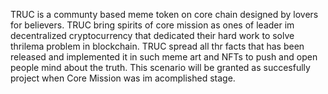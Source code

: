 TRUC is a communty based meme token on core chain designed by lovers for believers.
TRUC bring spirits of core mission as ones of leader im decentralized cryptocurrency that dedicated their hard work to solve thrilema problem in blockchain. 
TRUC spread all thr facts that has been released and implemented it in such meme art and NFTs to push and open people mind about the truth. This scenario will be granted as succesfully project when Core Mission was im acomplished stage.
